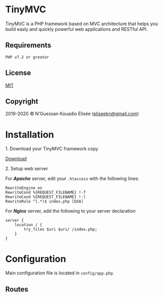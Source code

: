 # TinyMVC

TinyMVC is a PHP framework based on MVC architecture that helps you build easly and quickly powerful web applications and RESTful API.

## Requirements
```PHP v7.2 or greater```

## License
[MIT](https://opensource.org/licenses/MIT)

## Copyright
2019-2020 © N'Guessan Kouadio Elisée (eliseekn@gmail.com)

# Installation

1\. Download your TinyMVC framework copy

[Download](https://github.com/eliseekn/TinyMVC/archive/v2.zip)

2\. Setup web server

For ***Apache*** server, edit your ```.htaccess``` with the following lines: 

```
RewriteEngine on
RewriteCond %{REQUEST_FILENAME} !-f
RewriteCond %{REQUEST_FILENAME} !-l
RewriteRule ^(.*)$ index.php [QSA]
```

For ***Nginx*** server, add the following to your server declaration

```
server {
    location / {
        try_files $uri $uri/ /index.php;
    }
}
```

# Configuration

Main configuration file is located in ```config/app.php```.

## Routes

